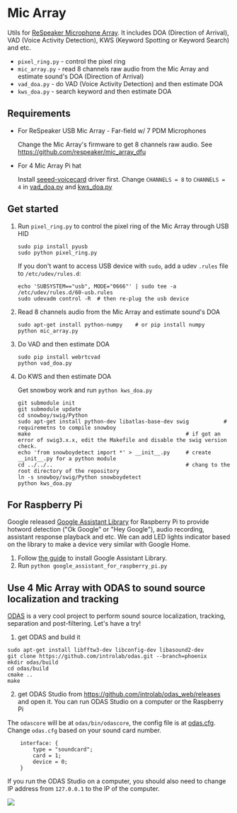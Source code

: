Mic Array
=========

Utils for [ReSpeaker Microphone Array](https://www.seeedstudio.com/ReSpeaker-Mic-Array-Far-field-w--7-PDM-Microphones--p-2719.html). It includes DOA (Direction of Arrival), VAD (Voice Activity Detection), KWS (Keyword Spotting or Keyword Search) and etc.

+ `pixel_ring.py` - control the pixel ring
+ `mic_array.py` - read 8 channels raw audio from the Mic Array and estimate sound's DOA (Direction of Arrival)
+ `vad_doa.py` - do VAD (Voice Activity Detection) and then estimate DOA
+ `kws_doa.py` - search keyword and then estimate DOA

## Requirements
+ For ReSpeaker USB Mic Array - Far-field w/ 7 PDM Microphones

  Change the Mic Array's firmware to get 8 channels raw audio. See https://github.com/respeaker/mic_array_dfu

+ For 4 Mic Array Pi hat

   Install [seeed-voicecard](https://github.com/respeaker/seeed-voicecard) driver first. Change `CHANNELS = 8` to `CHANNELS = 4` in [vad_doa.py](https://github.com/respeaker/mic_array/blob/master/vad_doa.py#L10) and [kws_doa.py](https://github.com/respeaker/mic_array/blob/master/kws_doa.py#L11)

## Get started
1. Run `pixel_ring.py` to control the pixel ring of the Mic Array through USB HID

   ```
   sudo pip install pyusb
   sudo python pixel_ring.py
   ```
   If you don't want to access USB device with `sudo`, add a udev `.rules` file to `/etc/udev/rules.d`:
   ```
   echo 'SUBSYSTEM=="usb", MODE="0666"' | sudo tee -a /etc/udev/rules.d/60-usb.rules
   sudo udevadm control -R  # then re-plug the usb device
   ```

2. Read 8 channels audio from the Mic Array and estimate sound's DOA
   ```
   sudo apt-get install python-numpy    # or pip install numpy
   python mic_array.py
   ```

3. Do VAD and then estimate DOA
   ```
   sudo pip install webrtcvad
   python vad_doa.py
   ```

4. Do KWS and then estimate DOA

   Get snowboy work and run `python kws_doa.py`
   ```
   git submodule init
   git submodule update
   cd snowboy/swig/Python
   sudo apt-get install python-dev libatlas-base-dev swig           # requiremetns to compile snowboy
   make                                                 # if got an error of swig3.x.x, edit the Makefile and disable the swig version check.
   echo 'from snowboydetect import *' > __init__.py     # create __init__.py for a python module
   cd ../../..                                          # chang to the root directory of the repository
   ln -s snowboy/swig/Python snowboydetect
   python kws_doa.py
   ```

## For Raspberry Pi
Google released [Google Assistant Library](https://github.com/googlesamples/assistant-sdk-python/tree/master/google-assistant-library) for Raspberry Pi to provide hotword detection ("Ok Google" or "Hey Google"), audio recording, assistant response playback and etc. We can add LED lights indicator based on the library to make a device very similar with Google Home.

1. Follow [the guide](https://github.com/googlesamples/assistant-sdk-python/tree/master/google-assistant-library) to install Google Assistant Library.
2. Run `python google_assistant_for_raspberry_pi.py`

## Use 4 Mic Array with ODAS to sound source localization and tracking
[ODAS](https://github.com/introlab/odas) is a very cool project to perform sound source localization, tracking, separation and post-filtering. Let's have a try!

1. get ODAS and build it

```
sudo apt-get install libfftw3-dev libconfig-dev libasound2-dev
git clone https://github.com/introlab/odas.git --branch=phoenix
mkdir odas/build
cd odas/build
cmake ..
make
```

2. get ODAS Studio from https://github.com/introlab/odas_web/releases and open it. You can run ODAS Studio on a computer or the Raspberry Pi

The `odascore` will be at `odas/bin/odascore`, the config file is at [odas.cfg](odas.cfg). Change `odas.cfg` based on your sound card number.


```
    interface: {
        type = "soundcard";
        card = 1;
        device = 0;
    }
```

If you run the ODAS Studio on a computer, you should also need to change IP address from `127.0.0.1` to the IP of the computer.


![](https://github.com/introlab/odas_web/raw/master/screenshots/live_data.png)


